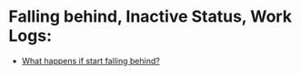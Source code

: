 # Falling behind, Inactive Status, Work Logs:

- [What happens if start falling behind?](../item/FALL_BEHIND.md)

